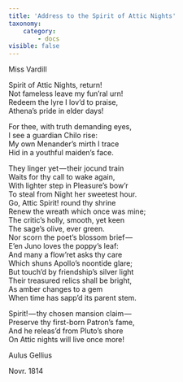 ```yaml
---
title: 'Address to the Spirit of Attic Nights'
taxonomy:
    category:
        - docs
visible: false
---
```


<div class="author">Miss Vardill</div>

Spirit of Attic Nights, return!  
Not fameless leave my fun’ral urn!  
Redeem the lyre I lov’d to praise,  
Athena’s pride in elder days!

For thee, with truth demanding eyes,  
I see a guardian Chilo rise:  
My own Menander’s mirth I trace  
Hid in a youthful maiden’s face.  

They linger yet — their jocund train  
Waits for thy call to wake again,  
With lighter step in Pleasure’s bow’r  
To steal from Night her sweetest hour.  
Go, Attic Spirit! round thy shrine  
Renew the wreath which once was mine;  
The critic’s holly, smooth, yet keen  
The sage’s olive, ever green.  
Nor scorn the poet’s blossom brief —   
E’en Juno loves the poppy’s leaf:  
And many a flow’ret asks thy care  
Which shuns Apollo’s noontide glare;  
But touch’d by friendship’s silver light  
Their treasured relics shall be bright,  
As amber changes to a gem  
When time has sapp’d its parent stem.

Spirit! — thy chosen mansion claim —   
Preserve thy first-born Patron’s fame,  
And he releas’d from Pluto’s shore  
On Attic nights will live once more!

Aulus Gellius

Novr. 1814
